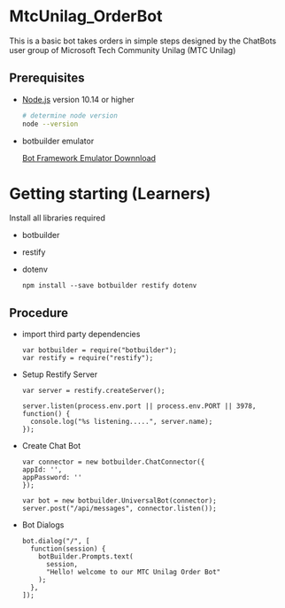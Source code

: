 # MtcUnilag_OrderBot

This is a basic bot takes orders in simple steps designed by the ChatBots user group of Microsoft Tech Community Unilag (MTC Unilag)

## Prerequisites

- [Node.js](https://nodejs.org) version 10.14 or higher

  ```bash
  # determine node version
  node --version
  ```

- botbuilder emulator

  [Bot Framework Emulator Downnload](https://github.com/Microsoft/BotFramework-Emulator/releases/tag/v4.8.1)

# Getting starting (Learners)

Install all libraries required

- botbuilder
- restify
- dotenv

  ```terminal
  npm install --save botbuilder restify dotenv
  ```

## Procedure

- import third party dependencies

  ```code
  var botbuilder = require("botbuilder");
  var restify = require("restify");
  ```

- Setup Restify Server

  ```code
  var server = restify.createServer();

  server.listen(process.env.port || process.env.PORT || 3978, function() {
    console.log("%s listening.....", server.name);
  });
  ```

- Create Chat Bot

  ```code
  var connector = new botbuilder.ChatConnector({
  appId: '',
  appPassword: ''
  });
  ```

  ```code
  var bot = new botbuilder.UniversalBot(connector);
  server.post("/api/messages", connector.listen());
  ```

- Bot Dialogs

  ```code
  bot.dialog("/", [
    function(session) {
      botBuilder.Prompts.text(
        session,
        "Hello! welcome to our MTC Unilag Order Bot"
      );
    },
  ]);
  ```
